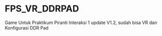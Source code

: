 # FPS_VR_DDRPAD
Game Untuk Praktikum Piranti Interaksi 1 update V1.2, sudah bisa VR dan Konfigurasi DDR Pad
